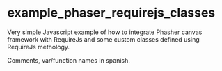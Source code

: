 # example_phaser_requirejs_classes
Very simple Javascript example of how to integrate Phasher canvas framework with RequireJs and some custom classes defined using RequireJs methology.

Comments, var/function names in spanish.